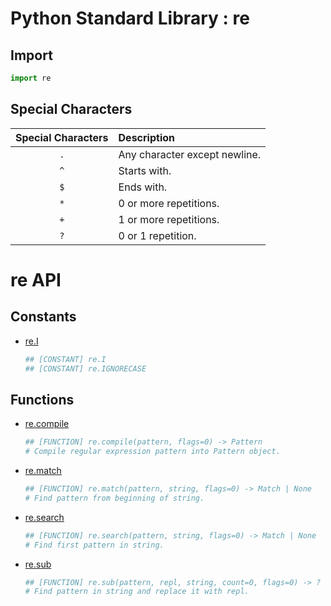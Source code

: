 Python Standard Library : re
============================

Import
------
```python
import re
```

Special Characters
------------------
| Special Characters | Description |
|:------------------:|:------------|
| `.` | Any character except newline. |
| `^` | Starts with. |
| `$` | Ends with. |
| `*` | 0 or more repetitions. |
| `+` | 1 or more repetitions. |
| `?` | 0 or 1 repetition. |

re API
======

Constants
---------
- [re.I](https://docs.python.org/3/library/re.html#re.I)
    ```python
    ## [CONSTANT] re.I
    ## [CONSTANT] re.IGNORECASE
    ```

Functions
---------
- [re.compile](https://docs.python.org/3/library/re.html#re.compile)
    ```python
    ## [FUNCTION] re.compile(pattern, flags=0) -> Pattern
    # Compile regular expression pattern into Pattern object.
    ```
- [re.match](https://docs.python.org/3/library/re.html#re.match)
     ```python
    ## [FUNCTION] re.match(pattern, string, flags=0) -> Match | None
    # Find pattern from beginning of string.
    ```
- [re.search](https://docs.python.org/3/library/re.html#re.search)
     ```python
    ## [FUNCTION] re.search(pattern, string, flags=0) -> Match | None
    # Find first pattern in string.
    ```
- [re.sub](https://docs.python.org/3/library/re.html#re.sub)
    ```python
    ## [FUNCTION] re.sub(pattern, repl, string, count=0, flags=0) -> ?
    # Find pattern in string and replace it with repl.
    ```
